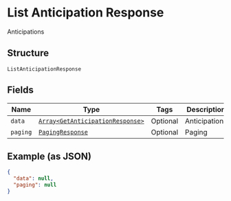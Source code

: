 
# List Anticipation Response

Anticipations

## Structure

`ListAnticipationResponse`

## Fields

| Name | Type | Tags | Description |
|  --- | --- | --- | --- |
| `data` | [`Array<GetAnticipationResponse>`](../../doc/models/get-anticipation-response.md) | Optional | Anticipations |
| `paging` | [`PagingResponse`](../../doc/models/paging-response.md) | Optional | Paging |

## Example (as JSON)

```json
{
  "data": null,
  "paging": null
}
```

